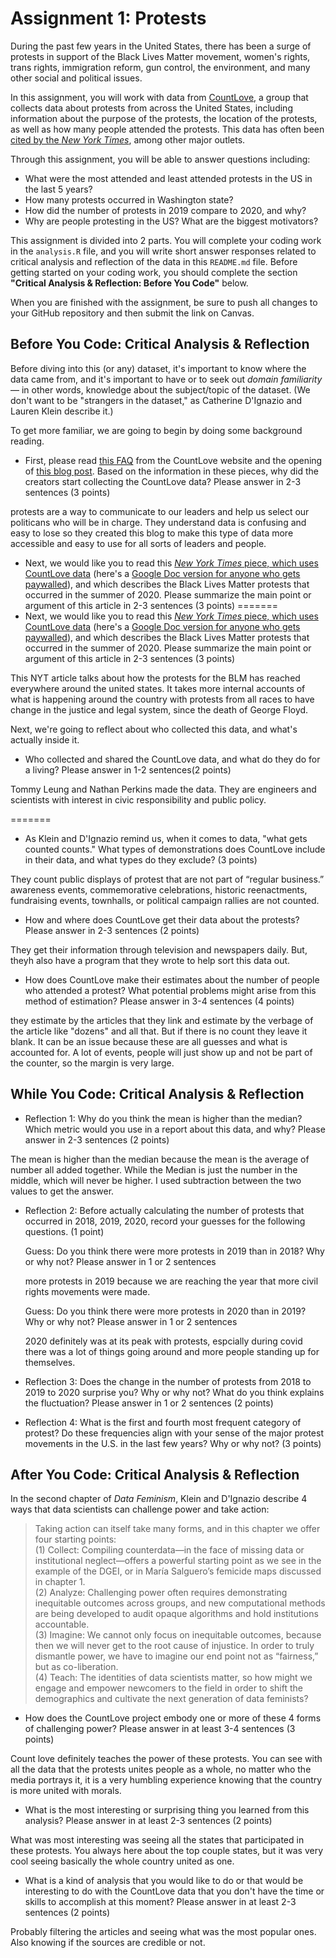 # Assignment 1: Protests

During the past few years in the United States, there has been a surge of protests in support of the Black Lives Matter movement, women's rights, trans rights, immigration reform, gun control, the environment, and many other social and political issues.

In this assignment, you will work with data from [CountLove](https://countlove.org/), a group that collects data about protests from across the United States, including information about the purpose of the protests, the location of the protests, as well as how many people attended the protests. This data has often been [cited by the *New York Times*](https://www.nytimes.com/2020/08/28/us/black-lives-matter-protest.html), among other major outlets.

Through this assignment, you will be able to answer questions including:
- What were the most attended and least attended protests in the US in the last 5 years?
- How many protests occurred in Washington state?
- How did the number of protests in 2019 compare to 2020, and why?
- Why are people protesting in the US? What are the biggest motivators?


This assignment is divided into 2 parts. You will complete your coding work in the `analysis.R` file, and you will write short answer responses related to critical analysis and reflection of the data in this `README.md` file. Before getting started on your coding work, you should complete the section **"Critical Analysis & Reflection: Before You Code"** below.

When you are finished with the assignment, be sure to push all changes to your GitHub repository and then submit the link on Canvas.

## Before You Code: Critical Analysis & Reflection

Before diving into this (or any) dataset, it's important to know where the data came from, and it's important to have or to seek out _domain familiarity_ — in other words, knowledge about the subject/topic of the dataset. (We don't want to be "strangers in the dataset," as Catherine D'Ignazio and Lauren Klein describe it.)

To get more familiar, we are going to begin by doing some background reading.

- First, please read [this FAQ](https://countlove.org/faq.html) from the CountLove website and the opening of [this blog post](https://www.tommyleung.com/countLove/index.htm). Based on the information in these pieces, why did the creators start collecting the CountLove data? Please answer in 2-3 sentences (3 points)

protests are a way to communicate to our leaders and help us select our politicans who will be in charge. They understand data is confusing and easy to lose so they created this blog to make this type of data more accessible and easy to use for all sorts of leaders and people.

- Next, we would like you to read this [*New York Times* piece, which uses CountLove data](https://www.nytimes.com/interactive/2020/06/13/us/george-floyd-protests-cities-photos.html) (here's a [Google Doc version for anyone who gets paywalled](https://docs.google.com/document/d/1sdjFsA5csYuH4plNEEk7WXT77K5h5ZuyW05CBwYdk6A/edit?usp=sharing)), and which describes the Black Lives Matter protests that occurred in the summer of 2020. Please summarize the main point or argument of this article in 2-3 sentences (3 points)
=======
- Next, we would like you to read this [*New York Times* piece, which uses CountLove data](https://www.nytimes.com/interactive/2020/06/13/us/george-floyd-protests-cities-photos.html) (here's a [Google Doc version for anyone who gets paywalled](https://docs.google.com/document/d/1sdjFsA5csYuH4plNEEk7WXT77K5h5ZuyW05CBwYdk6A/edit?usp=sharing)), and which describes the Black Lives Matter protests that occurred in the summer of 2020. Please summarize the main point or argument of this article in 2-3 sentences (3 points) 

This NYT article talks about how the protests for the BLM has reached everywhere around the united states. It takes more internal accounts of what is happening around the country with protests from all races to have change in the justice and legal system, since the death of George Floyd.

Next, we're going to reflect about who collected this data, and what's actually inside it.

- Who collected and shared the CountLove data, and what do they do for a living? Please answer in 1-2 sentences(2 points)

Tommy Leung and Nathan Perkins made the data. They are engineers and scientists with interest in civic responsibility and public policy.

=======
   
- As Klein and D'Ignazio remind us, when it comes to data, "what gets counted counts." What types of demonstrations does CountLove include in their data, and what types do they exclude? (3 points)

They count public displays of protest that are not part of “regular business.” awareness events, commemorative celebrations, historic reenactments, fundraising events, townhalls, or political campaign rallies are not counted.

- How and where does CountLove get their data about the protests? Please answer in 2-3 sentences (2 points)

They get their information through television and newspapers daily. But, theyh also have a program that they wrote to help sort this data out.

- How does CountLove make their estimates about the number of people who attended a protest? What potential problems might arise from this method of estimation? Please answer in 3-4 sentences (4 points)

they estimate by the articles that they link and estimate by the verbage of the article like "dozens" and all that. But if there is no count they leave it blank. It can be an issue because these are all guesses and what is accounted for. A lot of events, people will just show up and not be part of the counter, so the margin is very large.

## While You Code: Critical Analysis & Reflection

- Reflection 1: Why do you think the mean is higher than the median? Which metric would you use in a report about this data, and why? Please answer in 2-3 sentences (2 points)

The mean is higher than the median because the mean is the average of number all added together. While the Median is just the number in the middle, which will never be higher. I used subtraction between the two values to get the answer.

- Reflection 2: Before actually calculating the number of protests that occurred in 2018, 2019, 2020, record your guesses for the following questions. (1 point)

  Guess: Do you think there were more protests in 2019 than in 2018? Why or why not? Please answer in 1 or 2 sentences
  
  more protests in 2019 because we are reaching the year that more civil rights movements were made.

  Guess: Do you think there were more protests in 2020 than in 2019? Why or why not? Please answer in 1 or 2 sentences
  
  2020 definitely was at its peak with protests, espcially during covid there was a lot of things going around and more people standing up for themselves.

- Reflection 3: Does the change in the number of protests from 2018 to 2019 to 2020 surprise you? Why or why not? What do you think explains the fluctuation? Please answer in 1 or 2 sentences (2 points)

- Reflection 4: What is the first and fourth most frequent category of protest? Do these frequencies align with your sense of the major protest movements in the U.S. in the last few years? Why or why not? (3 points)

## After You Code: Critical Analysis & Reflection

In the second chapter of *Data Feminism*, Klein and D'Ignazio describe 4 ways that data scientists can challenge power and take action:
> Taking action can itself take many forms, and in this chapter we offer four starting points:  
> (1) Collect: Compiling counterdata—in the face of missing data or institutional neglect—offers a powerful starting point as we see in the example of the DGEI, or in María Salguero’s femicide maps discussed in chapter 1.  
> (2) Analyze: Challenging power often requires demonstrating inequitable outcomes across groups, and new computational methods are being developed to audit opaque algorithms and hold institutions accountable.  
> (3) Imagine: We cannot only focus on inequitable outcomes, because then we will never get to the root cause of injustice. In order to truly dismantle power, we have to imagine our end point not as “fairness,” but as co-liberation.  
> (4) Teach: The identities of data scientists matter, so how might we engage and empower newcomers to the field in order to shift the demographics and cultivate the next generation of data feminists?  

- How does the CountLove project embody one or more of these 4 forms of challenging power? Please answer in at least 3-4 sentences (3 points) 

Count love definitely teaches the power of these protests. You can see with all the data that the protests unites people as a whole, no matter who the media portrays it, it is a very humbling experience knowing that the country is more united with morals.

- What is the most interesting or surprising thing you learned from this analysis? Please answer in at least 2-3 sentences (2 points)

What was most interesting was seeing all the states that participated in these protests. You always here about the top couple states, but it was very cool seeing basically the whole country united as one.

- What is a kind of analysis that you would like to do or that would be interesting to do with the CountLove data that you don't have the time or skills to accomplish at this moment? Please answer in at least 2-3 sentences (2 points)

Probably filtering the articles and seeing what was the most popular ones. Also knowing if the sources are credible or not.
